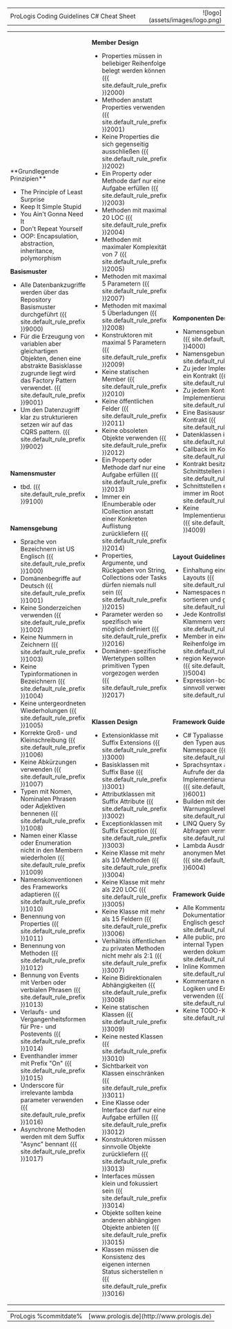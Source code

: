 <!--
NOTE: Requires Markdown Extra. See http://michelf.ca/projects/php-markdown/extra/
 -->
<link href="style.css" type="text/css" rel="stylesheet"/>

<table width="100%">
<tr>
<td class="title" width="70%">ProLogis Coding Guidelines C# Cheat Sheet</td>
<td rowspan="2" style="text-align:right">![logo](assets/images/logo.png)</td>
</tr>
</table>

<table width="100%">
<tr>
<td class="column" markdown="1">
<div markdown="1" class="sidebar">
**Grundlegende Prinzipien**

* The Principle of Least Surprise
* Keep It Simple Stupid
* You Ain't Gonna Need It
* Don't Repeat Yourself
* OOP: Encapsulation, abstraction, inheritance, polymorphism

</div>

**Basismuster**

* Alle Datenbankzugriffe werden über das Repository Basismuster durchgeführt ({{ site.default_rule_prefix }}9000)
* Für die Erzeugung von variablen aber gleichartigen Objekten, denen eine abstrakte Basisklasse zugrunde liegt wird das Factory Pattern verwendet. ({{ site.default_rule_prefix }}9001)
* Um den Datenzugriff klar zu strukturieren setzen wir auf das CQRS pattern. ({{ site.default_rule_prefix }}9002)

<br/>

**Namensmuster**

* tbd. ({{ site.default_rule_prefix }}9100)

<br/>

**Namensgebung**

* Sprache von Bezeichnern ist US Englisch  ({{ site.default_rule_prefix }}1000)
* Domänenbegriffe auf Deutsch ({{ site.default_rule_prefix }}1001)
* Keine Sonderzeichen verwenden ({{ site.default_rule_prefix }}1002)
* Keine Nummern in Zeichnern  ({{ site.default_rule_prefix }}1003)
* Keine Typinformationen in Bezeichnern ({{ site.default_rule_prefix }}1004)
* Keine untergeordneten Wiederholungen ({{ site.default_rule_prefix }}1005)
* Korrekte Groß- und Kleinschreibung ({{ site.default_rule_prefix }}1006)
* Keine Abkürzungen verwenden ({{ site.default_rule_prefix }}1007)
* Typen mit Nomen, Nominalen Phrasen oder Adjektiven bennenen ({{ site.default_rule_prefix }}1008)
* Namen einer Klasse oder Enumeration nicht in den Membern wiederholen ({{ site.default_rule_prefix }}1009)
* Namenskonventionen des Frameworks adaptieren ({{ site.default_rule_prefix }}1010)
* Benennung von Properties ({{ site.default_rule_prefix }}1011)
* Benennung von Methoden ({{ site.default_rule_prefix }}1012)
* Bennung von Events mit Verben oder verbialen Phrasen ({{ site.default_rule_prefix }}1013)
* Verlaufs- und Vergangenheitsformen für Pre- und Postevents ({{ site.default_rule_prefix }}1014)
* Eventhandler immer mit Prefix "On" ({{ site.default_rule_prefix }}1015)
* Underscore für irrelevante lambda parameter verwenden ({{ site.default_rule_prefix }}1016)
* Asynchrone Methoden werden mit dem Suffix "Async" bennant ({{ site.default_rule_prefix }}1017)
</td>
<td class="column">

**Member Design**

* Properties müssen in beliebiger Reihenfolge belegt werden können ({{ site.default_rule_prefix }}2000)
* Methoden anstatt Properties verwenden ({{ site.default_rule_prefix }}2001)
* Keine Properties die sich gegenseitig ausschließen ({{ site.default_rule_prefix }}2002)
* Ein Property oder Methode darf nur eine Aufgabe erfüllen ({{ site.default_rule_prefix }}2003)
* Methoden mit maximal 20 LOC ({{ site.default_rule_prefix }}2004)
* Methoden mit maximaler Komplexität von 7 ({{ site.default_rule_prefix }}2005)
* Methoden mit maximal 5 Parametern ({{ site.default_rule_prefix }}2007)
* Methoden mit maximal 5 Überladungen ({{ site.default_rule_prefix }}2008)
* Konstruktoren mit maximal 5 Parametern ({{ site.default_rule_prefix }}2009)
* Keine statischen Member ({{ site.default_rule_prefix }}2010)
* Keine öffentlichen Felder  ({{ site.default_rule_prefix }}2011)
* Keine obsoleten Objekte verwenden ({{ site.default_rule_prefix }}2012)
* Ein Property oder Methode darf nur eine Aufgabe erfüllen ({{ site.default_rule_prefix }}2013)
* Immer ein IEnumberable oder ICollection anstatt einer Konkreten Auflistung zurückliefern ({{ site.default_rule_prefix }}2014)
* Properties, Argumente, und Rückgaben von String, Collections oder Tasks dürfen niemals null sein ({{ site.default_rule_prefix }}2015)
* Parameter werden so spezifisch wie möglich definiert ({{ site.default_rule_prefix }}2016)
* Domänen-spezifische Wertetypen sollten primitiven Typen vorgezogen werden ({{ site.default_rule_prefix }}2017)


<br/>

**Klassen Design**

* Extensionklasse mit Suffix Extensions ({{ site.default_rule_prefix }}3000)
* Basisklassen mit Suffix Base ({{ site.default_rule_prefix }}3001)
* Attributklassen mit Suffix Attribute ({{ site.default_rule_prefix }}3002)
* Exceptionklassen mit Suffix Exception ({{ site.default_rule_prefix }}3003)
* Keine Klasse mit mehr als 10 Methoden ({{ site.default_rule_prefix }}3004)
* Keine Klasse mit mehr als 220 LOC ({{ site.default_rule_prefix }}3005)
* Keine Klasse mit mehr als 15 Feldern ({{ site.default_rule_prefix }}3006)
* Verhältnis öffentlichen zu privaten Methoden nicht mehr als 2:1 ({{ site.default_rule_prefix }}3007)
* Keine Bidirektionalen Abhängigkeiten ({{ site.default_rule_prefix }}3008)
* Keine statischen Klassen ({{ site.default_rule_prefix }}3009)
* Keine nested Klassen ({{ site.default_rule_prefix }}3010)
* Sichtbarkeit von Klassen einschränken ({{ site.default_rule_prefix }}3011)
* Eine Klasse oder Interface darf nur eine Aufgabe erfüllen ({{ site.default_rule_prefix }}3012)
* Konstruktoren müssen sinnvolle Objekte zurückliefern ({{ site.default_rule_prefix }}3013)
* Interfaces müssen klein und fokussiert sein ({{ site.default_rule_prefix }}3014)
* Objekte sollten keine anderen abhängigen Objekte anbieten ({{ site.default_rule_prefix }}3015)
* Klassen müssen die Konsistenz des eigenen internen Status sicherstellen n ({{ site.default_rule_prefix }}3016)

</td>
<td class="column">

**Komponenten Design**

* Namensgebung Komponenten  ({{ site.default_rule_prefix }}4000)
* Namensgebung Namespaces ({{ site.default_rule_prefix }}4001)
* Zu jeder Implementierung genau ein Kontrakt ({{ site.default_rule_prefix }}4002)
* Zu jedem Kontrakt mind. eine Implementierung ({{ site.default_rule_prefix }}4003)
* Eine Basisausnahme pro Kontrakt ({{ site.default_rule_prefix }}4004)
* Datenklassen im Kontrakt ({{ site.default_rule_prefix }}4005)
* Callback im Kontrakt ({{ site.default_rule_prefix }}4006)
* Kontrakt besitzt nur Schnittstellen im Root  ({{ site.default_rule_prefix }}4007)
* Schnittstellen eines Kontraktes immer im Root ({{ site.default_rule_prefix }}4008)
* Keine Implementierungsabhängigkeiten ({{ site.default_rule_prefix }}4009)

<br/>

**Layout Guidelines**

* Einhaltung eines einheitlichen Layouts ({{ site.default_rule_prefix }}5000)
* Namespaces nach der Firma sortieren und gruppieren ({{ site.default_rule_prefix }}5001)
* Jede Kontrollstruktur wird mit Klammern versehen ({{ site.default_rule_prefix }}5002)
* Member in einer vorgegeben Reihenfolge implementieren ({{ site.default_rule_prefix }}5003)
* region Keyword nicht verwenden ({{ site.default_rule_prefix }}5004)
* Expression-bodies Members sinnvoll verwenden ({{ site.default_rule_prefix }}5005)

<br/>

**Framework Guidelines**

* C# Typaliasse verwendet anstatt den Typen aus dem System Namespace ({{ site.default_rule_prefix }}6000)
* Sprachsyntax anstatt expliziter Aufrufe der darunterliegenden Implementierungen verwenden ({{ site.default_rule_prefix }}6001)
* Builden mit dem höchsten Warnungslevel ({{ site.default_rule_prefix }}6002)
* LINQ Query Syntax für einfache Abfragen vermeiden ({{ site.default_rule_prefix }}6003)
* Lambda Ausdrücke anstelle von anonymen Methoden verwenden ({{ site.default_rule_prefix }}6004)

<br/>

**Framework Guidelines**

* Alle Kommentare und Dokumentationen werden in US Englisch geschrieben ({{ site.default_rule_prefix }}7000)
* Alle public, protected und internal Typen und Member werden dokumentiert ({{ site.default_rule_prefix }}7001)
* Inline Kommentare vermeiden ({{ site.default_rule_prefix }}7002)
* Kommentare nur für komplexe Logiken und Entscheidungen verwenden ({{ site.default_rule_prefix }}7003)
* Keine TODO-Kommentare ({{ site.default_rule_prefix }}7004)
</td>
<tr>

<table width="100%" class="footer">
<tr>
<td>
  ProLogis
  %commitdate%
</td>
<td style="text-align:right">
  [www.prologis.de](http://www.prologis.de)
</td>
</tr>
</table>
